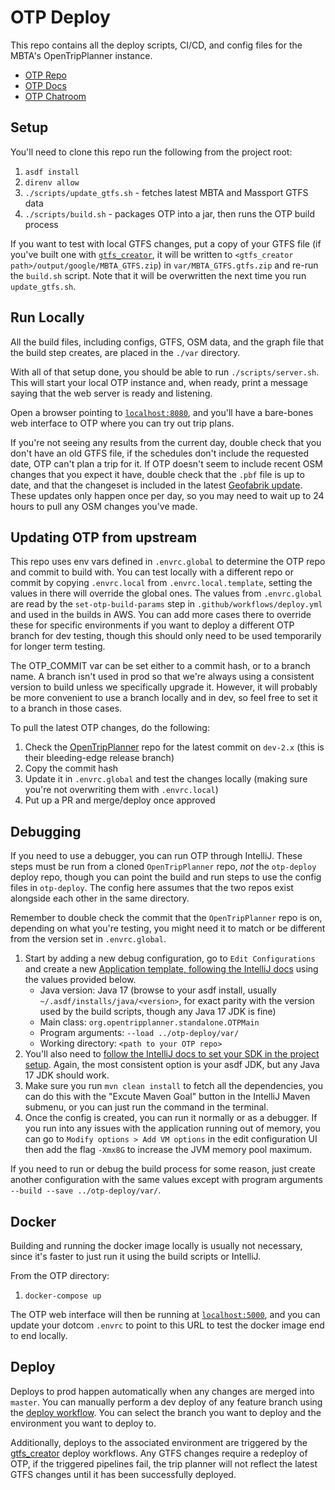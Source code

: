 # OTP Deploy

This repo contains all the deploy scripts, CI/CD, and config files for the MBTA's OpenTripPlanner instance.

* [OTP Repo](https://github.com/opentripplanner/OpenTripPlanner)
* [OTP Docs](https://docs.opentripplanner.org/en/dev-2.x/)
* [OTP Chatroom](https://gitter.im/opentripplanner/OpenTripPlanner)

## Setup

You'll need to clone this repo run the following from the project root:

1. `asdf install`
1. `direnv allow`
1. `./scripts/update_gtfs.sh` - fetches latest MBTA and Massport GTFS data
1. `./scripts/build.sh` - packages OTP into a jar, then runs the OTP build process

If you want to test with local GTFS changes, put a copy of your GTFS file (if you've built
one with [`gtfs_creator`](https://github.com/mbta/gtfs_creator), it will be written to
`<gtfs_creator path>/output/google/MBTA_GTFS.zip`) in `var/MBTA_GTFS.gtfs.zip` and re-run the
`build.sh` script. Note that it will be overwritten the next time you run `update_gtfs.sh`.

## Run Locally

All the build files, including configs, GTFS, OSM data, and the graph file that the build step creates, are placed in
the `./var` directory.

With all of that setup done, you should be able to run `./scripts/server.sh`. This will start your local
OTP instance and, when ready, print a message saying that the web server is ready and listening.

Open a browser pointing to [`localhost:8080`](http://localhost:8080), and you'll have a bare-bones web interface to OTP
where you can try out trip plans.

If you're not seeing any results from the current day, double check that you don't have an old GTFS file, if the
schedules don't include the requested date, OTP can't plan a trip for it. If OTP doesn't seem to include recent OSM
changes that you expect it have, double check that the `.pbf` file is up to date, and that the changeset is included
in the latest [Geofabrik update](http://download.geofabrik.de/north-america/us/massachusetts.html). These updates only
happen once per day, so you may need to wait up to 24 hours to pull any OSM changes you've made.

## Updating OTP from upstream

This repo uses env vars defined in `.envrc.global` to determine the OTP repo and commit to build with. You can test
locally with a different repo or commit by copying `.envrc.local` from `.envrc.local.template`, setting the values in
there will override the global ones.
The values from `.envrc.global` are read by the `set-otp-build-params` step in `.github/workflows/deploy.yml` and used
in the builds in AWS. You can add more cases there to override these for specific environments if you want to deploy a
different OTP branch for dev testing, though this should only need to be used temporarily for longer term testing.

The OTP_COMMIT var can be set either to a commit hash, or to a branch name. A branch isn't used in prod so that we're
always using a consistent version to build unless we specifically upgrade it. However, it will probably be more
convenient to use a branch locally and in dev, so feel free to set it to a branch in those cases.

To pull the latest OTP changes, do the following:

1. Check the [OpenTripPlanner](https://github.com/opentripplanner/OpenTripPlanner/commits/dev-2.x) repo for the latest
   commit on `dev-2.x` (this is their bleeding-edge release branch)
1. Copy the commit hash
1. Update it in `.envrc.global` and test the changes locally (making sure you're not overwriting them with
   `.envrc.local`)
1. Put up a PR and merge/deploy once approved

## Debugging

If you need to use a debugger, you can run OTP through IntelliJ. These steps must be run from a
cloned `OpenTripPlanner` repo, _not_ the `otp-deploy` deploy repo, though you can point the build
and run steps to use the config files in `otp-deploy`. The config here assumes that the two repos
exist alongside each other in the same directory.

Remember to double check the commit that the
`OpenTripPlanner` repo is on, depending on what you're testing, you might need it to match or be
different from the version set in `.envrc.global`.

1. Start by adding a new debug configuration,
go to `Edit Configurations` and create a new [Application template, following the IntelliJ
docs](https://www.jetbrains.com/help/idea/run-debug-configuration.html#createExplicitly) using the
values provided below.
   * Java version: Java 17 (browse to your asdf install, usually `~/.asdf/installs/java/<version>`,
   for exact parity with the version used by the build scripts, though any Java 17 JDK is fine)
   * Main class: `org.opentripplanner.standalone.OTPMain`
   * Program arguments: `--load ../otp-deploy/var/`
   * Working directory: `<path to your OTP repo>`
1. You'll also need to [follow the IntelliJ docs to set your SDK in the project
setup](https://www.jetbrains.com/help/idea/sdk.html#change-project-sdk). Again, the most consistent
option is your asdf JDK, but any Java 17 JDK should work.
1. Make sure you run `mvn clean install` to fetch all the dependencies, you can do this with the
"Excute Maven Goal" button in the IntelliJ Maven submenu, or you can just run the command in the
terminal.
1. Once the config is created, you can run it normally or as a debugger. If you run into any issues
with the application running out of memory, you can go to `Modify options > Add VM options` in the
edit configuration UI then add the flag `-Xmx8G` to increase the JVM memory pool maximum.

If you need to run or debug the build process for some reason, just create another configuration
with the same values except with program arguments `--build --save ../otp-deploy/var/`.

## Docker

Building and running the docker image locally is usually not necessary, since it's faster to just
run it using the build scripts or IntelliJ.

From the OTP directory:

1. `docker-compose up`

The OTP web interface will then be running at [`localhost:5000`](http://localhost:5000), and you can update your
dotcom `.envrc` to point to this URL to test the docker image end to end locally.

## Deploy

Deploys to prod happen automatically when any changes are merged into `master`. You can manually
perform a dev deploy of any feature branch using the
[deploy workflow](https://github.com/mbta/otp-deploy/actions/workflows/deploy.yml). You can
select the branch you want to deploy and the environment you want to deploy to.

Additionally, deploys to the associated environment are triggered by the
[gtfs_creator](https://github.com/mbta/gtfs_creator) deploy workflows. Any GTFS changes require a
redeploy of OTP, if the triggered pipelines fail, the trip planner will not reflect the latest GTFS
changes until it has been successfully deployed.
